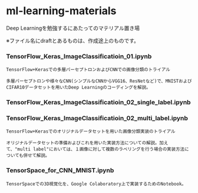 # ml-learning-materials

Deep Learningを勉強するにあたってのマテリアル置き場

※ファイル名にdraftとあるものは、作成途上のものです。



### TensorFlow_Keras_ImageClassificatioin_01.ipynb

    TensorFlow+Kerasでの多層パーセプトロンおよびCNNでの画像分類のトライアル

    多層パーセプトロンや様々なCNN(シンプルなCNNからVGG16、ResNetなど)で、MNISTおよびCIFAR10データセットを用いたDeep Learningのコーディングを解説。



### TensorFlow_Keras_ImageClassificatioin_02_single_label.ipynb

### TensorFlow_Keras_ImageClassificatioin_02_multi_label.ipynb

    TensorFlow+Kerasでのオリジナルデータセットを用いた画像分類実装のトライアル

    オリジナルデータセットの準備およびこれを用いた実装方法についての解説。加えて、"multi label"においては、１画像に対して複数のラベリングを行う場合の実装方法についても併せて解説。



### TensorSpace_for_CNN_MNIST.ipynb

    TensorSpaceでの3D視覚化を、Google Colaboratory上で実装するためのNotebook。





### 

